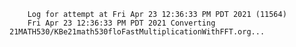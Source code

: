         Log for attempt at Fri Apr 23 12:36:33 PM PDT 2021 (11564)
        Fri Apr 23 12:36:33 PM PDT 2021 Converting 21MATH530/KBe21math530floFastMultiplicationWithFFT.org...
